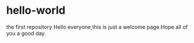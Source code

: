 # hello-world
the first repository
Hello everyone,this is just a welcome page.Hope all of you a good day.
